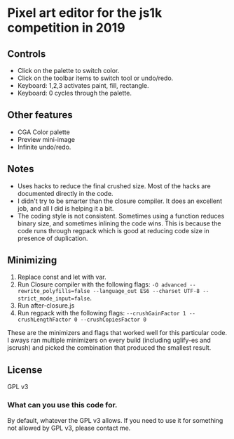 # Pixel art editor for the js1k competition in 2019

## Controls

 - Click on the palette to switch color.
 - Click on the toolbar items to switch tool or undo/redo.
 - Keyboard: 1,2,3 activates paint, fill, rectangle.
 - Keyboard: 0 cycles through the palette.

## Other features

 - CGA Color palette
 - Preview mini-image
 - Infinite undo/redo.

 ## Notes

 - Uses hacks to reduce the final crushed size. Most of the hacks are documented
   directly in the code.
 - I didn't try to be smarter than the closure compiler. It does an excellent
   job, and all I did is helping it a bit.
 - The coding style is not consistent. Sometimes using a function reduces binary
   size, and sometimes inlining the code wins. This is because the code runs
   through regpack which is good at reducing code size in presence of
   duplication.

 ## Minimizing

1. Replace const and let with var.
2. Run Closure compiler with the following flags: `-O advanced --rewrite_polyfills=false --language_out ES6 --charset UTF-8 --strict_mode_input=false`.
3. Run after-closure.js
4. Run regpack with the following flags: `--crushGainFactor 1 --crushLengthFactor 0 --crushCopiesFactor 0`

These are the minimizers and flags that worked well for this particular code. I aways ran multiple minimizers on every build (including uglify-es and jscrush) and picked the combination that produced the smallest result.

## License

GPL v3

### What can you use this code for.

By default, whatever the GPL v3 allows. If you need to use it for something not
allowed by GPL v3, please contact me.
